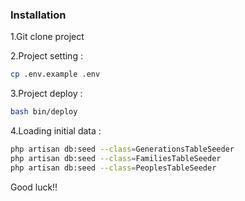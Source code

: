 ### Installation

1.Git clone project

2.Project setting :
```sh
cp .env.example .env
```

3.Project deploy :
```sh
bash bin/deploy
```

4.Loading initial data :
```sh
php artisan db:seed --class=GenerationsTableSeeder
php artisan db:seed --class=FamiliesTableSeeder
php artisan db:seed --class=PeoplesTableSeeder
```



Good luck!!
